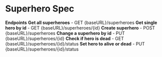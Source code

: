 # Superhero Spec

**Endpoints**
    **Get all superheroes**
        - GET {baseURL}/superheroes
    **Get single hero by id**
        - GET {baseURL}/superheroes/{id}
    **Create superhero**
        - POST {baseURL}/superheroes
    **Change a superhero by id**
        - PUT {baseURL}/superheroes/{id}
    **Check if hero is dead**
        - GET {baseURL}/superheroes/{id}/status
    **Set hero to alive or dead**
        - PUT {baseURL}/superheroes/{id}/status